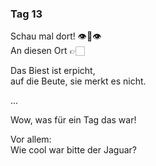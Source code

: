 ### Tag 13

Schau mal dort! 👁👄👁  
An diesen Ort 👉🏻  
  
Das Biest ist erpicht,  
auf die Beute, sie merkt es nicht.
  
...
  
Wow, was für ein Tag das war!  
  
Vor allem:  
Wie cool war bitte der Jaguar?